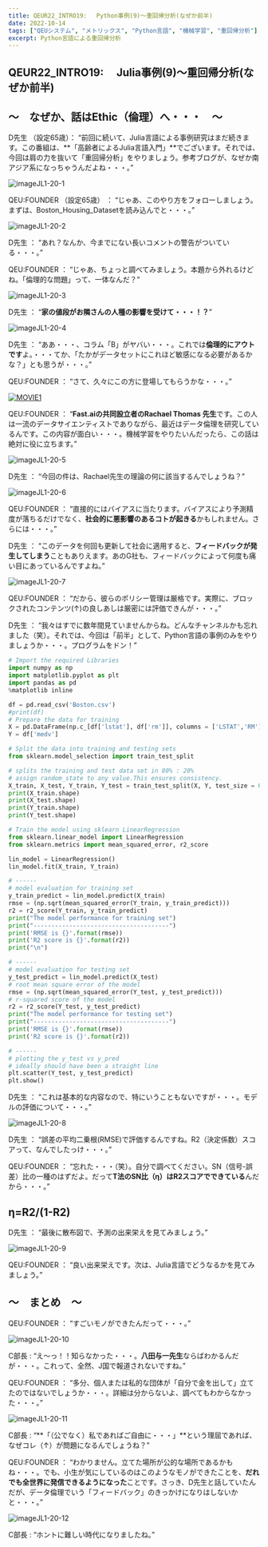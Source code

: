 ```yaml
---
title: QEUR22_INTRO19:　 Python事例(9)～重回帰分析(なぜか前半)
date: 2022-10-14
tags: ["QEUシステム", "メトリックス", "Python言語", "機械学習", "重回帰分析"]
excerpt: Python言語による重回帰分析
---
```


## QEUR22_INTRO19:　 Julia事例(9)～重回帰分析(なぜか前半)

## ～　なぜか、話はEthic（倫理）へ・・・　～

D先生 （設定65歳）： “前回に続いて、Julia言語による事例研究はまだ続きます。この番組は、**「高齢者によるJulia言語入門」**でございます。それでは、今回は肩の力を抜いて「重回帰分析」をやりましょう。参考ブログが、なぜか南アジア系になっちゃうんだよね・・・。”

![imageJL1-20-1](/2022-10-14-QEUR22_INTRO19/imageJL1-20-1.jpg)

QEU:FOUNDER （設定65歳） ： “じゃあ、このやり方をフォローしましょう。まずは、Boston_Housing_Datasetを読み込んでと・・・。”

![imageJL1-20-2](/2022-10-14-QEUR22_INTRO19/imageJL1-20-2.jpg)

D先生 ： “あれ？なんか、今までにない長いコメントの警告がついている・・・。”

QEU:FOUNDER ： “じゃあ、ちょっと調べてみましょう。本題から外れるけどね。「倫理的な問題」って、一体なんだ？”

![imageJL1-20-3](/2022-10-14-QEUR22_INTRO19/imageJL1-20-3.jpg)

D先生 ： “**家の値段がお隣さんの人種の影響を受けて・・・！？**”

![imageJL1-20-4](/2022-10-14-QEUR22_INTRO19/imageJL1-20-4.jpg)

D先生 ： “ああ・・・、コラム「B」がヤバい・・・。これでは**倫理的にアウトです**よ。・・・てか、「たかがデータセットにこれほど敏感になる必要があるかな？」とも思うが・・・。”

QEU:FOUNDER ： “さて、久々にこの方に登場してもらうかな・・・。”

[![MOVIE1](http://img.youtube.com/vi/krIVOb23EH8/0.jpg)](http://www.youtube.com/watch?v=krIVOb23EH8 "Ethics for Data Science")

QEU:FOUNDER ： “**Fast.aiの共同設立者のRachael Thomas 先生**です。この人は一流のデータサイエンティストでありながら、最近はデータ倫理を研究しているんです。この内容が面白い・・・。機械学習をやりたいんだったら、この話は絶対に役に立ちます。”

![imageJL1-20-5](/2022-10-14-QEUR22_INTRO19/imageJL1-20-5.jpg)

D先生 ： “今回の件は、Rachael先生の理論の何に該当するんでしょうね？”

![imageJL1-20-6](/2022-10-14-QEUR22_INTRO19/imageJL1-20-6.jpg)

QEU:FOUNDER ： “直接的にはバイアスに当たります。バイアスにより予測精度が落ちるだけでなく、**社会的に悪影響のあるコトが起きる**かもしれません。さらには・・・。”

D先生 ： “このデータを何回も更新して社会に適用すると、**フィードバックが発生してしまう**こともありえます。あのG社も、フィードバックによって何度も痛い目にあっているんですよね。”

![imageJL1-20-7](/2022-10-14-QEUR22_INTRO19/imageJL1-20-7.jpg)

QEU:FOUNDER ： “だから、彼らのポリシー管理は厳格です。実際に、ブロックされたコンテンツ(↑)の良しあしは厳密には評価できんが・・・。”

D先生 ： “我々はすでに数年間見ていませんからね。どんなチャンネルかも忘れました（笑）。それでは、今回は「前半」として、Python言語の事例のみをやりましょうか・・・。プログラムをドン！”

```python
# Import the required Libraries
import numpy as np
import matplotlib.pyplot as plt 
import pandas as pd  
%matplotlib inline

df = pd.read_csv('Boston.csv')
#print(df)
# Prepare the data for training
X = pd.DataFrame(np.c_[df['lstat'], df['rm']], columns = ['LSTAT','RM'])
Y = df['medv']

# Split the data into training and testing sets
from sklearn.model_selection import train_test_split

# splits the training and test data set in 80% : 20%
# assign random_state to any value.This ensures consistency.
X_train, X_test, Y_train, Y_test = train_test_split(X, Y, test_size = 0.2, random_state=5)
print(X_train.shape)
print(X_test.shape)
print(Y_train.shape)
print(Y_test.shape)

# Train the model using sklearn LinearRegression
from sklearn.linear_model import LinearRegression
from sklearn.metrics import mean_squared_error, r2_score

lin_model = LinearRegression()
lin_model.fit(X_train, Y_train)

# ------
# model evaluation for training set
y_train_predict = lin_model.predict(X_train)
rmse = (np.sqrt(mean_squared_error(Y_train, y_train_predict)))
r2 = r2_score(Y_train, y_train_predict)
print("The model performance for training set")
print("--------------------------------------")
print('RMSE is {}'.format(rmse))
print('R2 score is {}'.format(r2))
print("\n")

# ------
# model evaluation for testing set
y_test_predict = lin_model.predict(X_test)
# root mean square error of the model
rmse = (np.sqrt(mean_squared_error(Y_test, y_test_predict)))
# r-squared score of the model
r2 = r2_score(Y_test, y_test_predict)
print("The model performance for testing set")
print("--------------------------------------")
print('RMSE is {}'.format(rmse))
print('R2 score is {}'.format(r2))

# ------
# plotting the y_test vs y_pred
# ideally should have been a straight line
plt.scatter(Y_test, y_test_predict)
plt.show()

```

D先生 ： “これは基本的な内容なので、特にいうこともないですが・・・。モデルの評価について・・・。”

![imageJL1-20-8](/2022-10-14-QEUR22_INTRO19/imageJL1-20-8.jpg)

D先生 ： “誤差の平均二乗根(RMSE)で評価するんですね。R2（決定係数）スコアって、なんでしたっけ・・・。”

QEU:FOUNDER ： “忘れた・・・（笑）。自分で調べてください。SN（信号-誤差）比の一種のはずだよ。だって**T法のSN比（η）はR2スコアでできている**んだから・・・。”

## η=R2/(1-R2)

D先生 ： “最後に散布図で、予測の出来栄えを見てみましょう。”

![imageJL1-20-9](/2022-10-14-QEUR22_INTRO19/imageJL1-20-9.jpg)

QEU:FOUNDER ： “良い出来栄えです。次は、Julia言語でどうなるかを見てみましょう。”


## ～　まとめ　～

QEU:FOUNDER ： “すごいモノができたんだって・・・。”

![imageJL1-20-10](/2022-10-14-QEUR22_INTRO19/imageJL1-20-10.jpg)

C部長 : “え～っ！！知らなかった・・・。**八田与一先生**ならばわかるんだが・・・。これって、全然、J国で報道されないですね。”

QEU:FOUNDER ： “多分、個人または私的な団体が「自分で金を出して」立てたのではないでしょうか・・・。詳細は分からないよ、調べてもわからなかった・・・。”

![imageJL1-20-11](/2022-10-14-QEUR22_INTRO19/imageJL1-20-11.jpg)

C部長 : “**「（公でなく）私であればご自由に・・・」**という理屈であれば、なぜコレ（↑）が問題になるんでしょうね？”

QEU:FOUNDER ： “わかりません。立てた場所が公的な場所であるかもね・・・。でも、小生が気にしているのはこのようなモノができたことを、**だれでも全世界に発信できるようになった**ことです。さっき、D先生と話していたんだが、データ倫理でいう「フィードバック」のきっかけになりはしないかと・・・。”

![imageJL1-20-12](/2022-10-14-QEUR22_INTRO19/imageJL1-20-12.jpg)

C部長 : “ホントに難しい時代になりましたね。”
